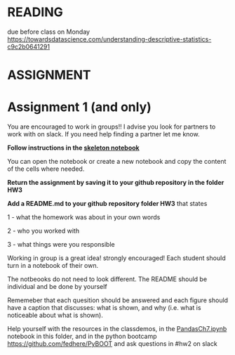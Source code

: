 # READING
due before class on Monday
https://towardsdatascience.com/understanding-descriptive-statistics-c9c2b0641291

# ASSIGNMENT


# Assignment 1 (and only)


You are encouraged to work in groups!! I advise you look for partners to work with on slack. If you need help finding a partner let me know.

**Follow instructions in the [skeleton notebook](https://github.com/fedhere/PUS2022_FBianco/blob/master/HW3/PhillyParks_instructions.ipynb)** 

You can open the notebook or create a new notebook and copy the content of the cells where needed. 

**Return the assignment by saving it to your github repository in the folder HW3**


**Add a README.md to your github repository folder HW3** that states

1 - what the homework was about in your own words

2 - who you worked with

3 - what things were you responsible 

Working in group is a great idea! strongly encouraged! Each student should turn in a notebook of their own. 

The notbeooks do not need to look different. The README should be individual and be done by yourself



Rememeber that each quesition should be answered and each figure should have a caption that discusses: what is shown, and why (i.e. what is noticeable about what is shown).

Help yourself with the resources in the classdemos, in the [PandasCh7.ipynb](https://github.com/fedhere/PUS2022_FBianco/blob/master/HW2/PandasCh7.ipynb) notebook in this folder, and in the python bootcamp https://github.com/fedhere/PyBOOT and ask questions in #hw2 on slack
